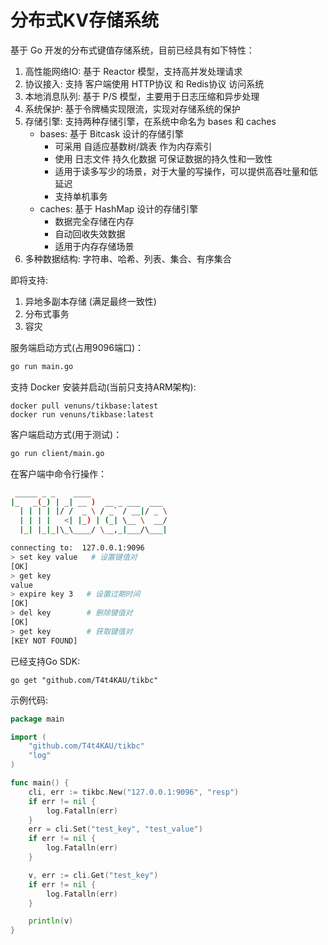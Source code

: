 # 分布式KV存储系统

基于 Go 开发的分布式键值存储系统，目前已经具有如下特性：

1. 高性能网络IO: 基于 Reactor 模型，支持高并发处理请求
2. 协议接入: 支持 客户端使用 HTTP协议 和 Redis协议 访问系统
3. 本地消息队列: 基于 P/S 模型，主要用于日志压缩和异步处理
4. 系统保护: 基于令牌桶实现限流，实现对存储系统的保护
5. 存储引擎: 支持两种存储引擎，在系统中命名为 bases 和 caches
   - bases: 基于 Bitcask 设计的存储引擎
      - 可采用 自适应基数树/跳表 作为内存索引
      - 使用 日志文件 持久化数据 可保证数据的持久性和一致性
      - 适用于读多写少的场景，对于大量的写操作，可以提供高吞吐量和低延迟
      - 支持单机事务
   - caches: 基于 HashMap 设计的存储引擎
      - 数据完全存储在内存
      - 自动回收失效数据
      - 适用于内存存储场景
6. 多种数据结构: 字符串、哈希、列表、集合、有序集合   

即将支持:
1. 异地多副本存储 (满足最终一致性)
2. 分布式事务
3. 容灾

服务端启动方式(占用9096端口)：
```bash
go run main.go
```

支持 Docker 安装并启动(当前只支持ARM架构):
```
docker pull venuns/tikbase:latest 
docker run venuns/tikbase:latest 
```

客户端启动方式(用于测试)：
```bash
go run client/main.go
```

在客户端中命令行操作：
```bash
 _____ _ _    ____                 
|_   _(_) | _| __ )  __ _ ___  ___ 
  | | | | |/ /  _ \ / _` / __|/ _ \
  | | | |   <| |_) | (_| \__ \  __/
  |_| |_|_|\_\____/ \__,_|___/\___|

connecting to:  127.0.0.1:9096
> set key value   # 设置键值对
[OK]
> get key
value
> expire key 3   # 设置过期时间
[OK]
> del key        # 删除键值对
[OK]
> get key        # 获取键值对
[KEY NOT FOUND]
```
已经支持Go SDK:
```
go get "github.com/T4t4KAU/tikbc"
```
示例代码:
```go
package main

import (
	"github.com/T4t4KAU/tikbc"
	"log"
)

func main() {
	cli, err := tikbc.New("127.0.0.1:9096", "resp")
	if err != nil {
		log.Fatalln(err)
	}
	err = cli.Set("test_key", "test_value")
	if err != nil {
		log.Fatalln(err)
	}

	v, err := cli.Get("test_key")
	if err != nil {
		log.Fatalln(err)
	}

	println(v)
}
```
